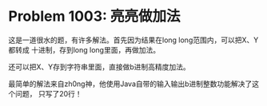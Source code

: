 # Problem 1003: 亮亮做加法

这是一道很水的题，有许多解法。首先因为结果在long long范围内，可以把X、Y都转成
十进制，存到long long里面，再做加法。

还可以把X、Y存到字符串里面，直接做b进制高精度加法。

最简单的解法来自zh0ng神，他使用Java自带的输入输出b进制整数功能解决了这个问题，
只写了20行！
